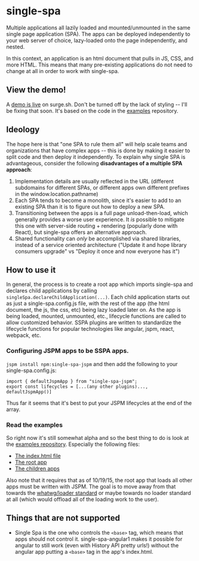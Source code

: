 # single-spa

Multiple applications all lazily loaded and mounted/unmounted in the same single page application (SPA). The apps can be deployed independently to your web server of choice, lazy-loaded onto the page independently, and nested.

In this context, an application is an html document that pulls in JS, CSS, and more HTML. This means that many pre-existing applications do not need to change at all in order to work with single-spa.

## View the demo!
A [demo is live](http://single-spa.surge.sh) on surge.sh. Don't be turned off by the lack of styling -- I'll be fixing that soon. It's based on the code in the [examples](https://github.com/joeldenning/single-spa-examples) repository.

## Ideology

The hope here is that "one SPA to rule them all" will help scale teams and organizations that have complex apps -- this is done by making it easier to split code and then deploy it independently. To explain why single SPA is advantageous, consider the following **disadvantages of a multiple SPA approach**:

1. Implementation details are usually reflected in the URL (different subdomains for different SPAs, or different apps own different prefixes in the window.location.pathname)
2. Each SPA tends to become a monolith, since it's easier to add to an existing SPA than it is to figure out how to deploy a new SPA.
3. Transitioning between the apps is a full page unload-then-load, which generally provides a worse user experience. It *is* possible to mitigate this one with server-side routing + rendering (popularly done with React), but single-spa offers an alternative approach.
4. Shared functionality can *only* be accomplished via shared libraries, instead of a service oriented architecture ("Update it and hope library consumers upgrade" vs "Deploy it once and now everyone has it")

## How to use it
In general, the process is to create a root app which imports single-spa and declares child applications by calling `singleSpa.declareChildApplication(...)`. Each child application starts out as just a single-spa.config.js file, with the rest of the app (the html document, the js, the css, etc) being lazy loaded later on. As the app is being loaded, mounted, unmounted, etc., lifecycle functions are called to allow customized behavior. SSPA plugins are written to standardize the lifecycle functions for popular technologies like angular, jspm, react, webpack, etc.
### Configuring JSPM apps to be SSPA apps.
`jspm install npm:single-spa-jspm`
and then add the following to your single-spa.config.js:
```
import { defaultJspmApp } from "single-spa-jspm";
export const lifecycles = [...(any other plugins)..., defaultJspmApp()]
```
Thus far it seems that it's best to put your JSPM lifecycles at the end of the array.
### Read the examples
So right now it's still somewhat alpha and so the best thing to do is look at the [examples repository](https://github.com/joeldenning/single-spa-examples). Especially the following files:
- [The index.html file](https://github.com/joeldenning/single-spa-examples/blob/master/index.html)
- [The root app](https://github.com/joeldenning/single-spa-examples/blob/master/bootstrap.js)
- [The children apps](https://github.com/joeldenning/single-spa-examples/tree/master/apps)

Also note that it requires that as of 10/19/15, the root app that loads all other apps must be written with JSPM.  The goal is to move away from that towards the [whatwg/loader standard](https://github.com/whatwg/loader) or maybe towards no loader standard at all (which would offload all of the loading work to the user).

## Things that are not supported
- Single Spa is the one who controls the `<base>` tag, which means that apps should not control it. single-spa-angular1 makes it possible for angular to still work (even with History API pretty urls!) without the angular app putting a `<base>` tag in the app's index.html.
